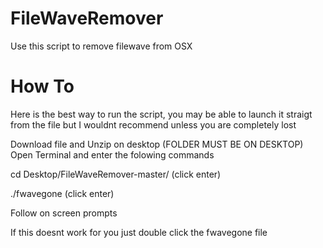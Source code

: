 # FileWaveRemover
Use this script to remove filewave from OSX

# How To
Here is the best way to run the script, you may be able to launch it straigt from the file but I wouldnt recommend unless you are completely lost

Download file and Unzip on desktop (FOLDER MUST BE ON DESKTOP)
Open Terminal and enter the folowing commands

cd Desktop/FileWaveRemover-master/
(click enter)

./fwavegone
(click enter)

Follow on screen prompts

If this doesnt work for you just double click the fwavegone file

